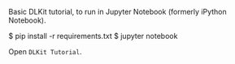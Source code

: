 Basic DLKit tutorial, to run in Jupyter Notebook (formerly iPython Notebook).


$ pip install -r requirements.txt
$ jupyter notebook

Open `DLKit Tutorial`.
